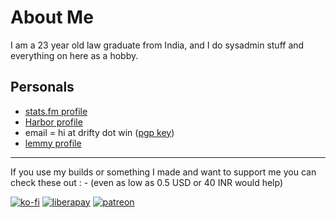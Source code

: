 # About Me

I am a 23 year old law graduate from India, and I do sysadmin stuff and everything on here as a hobby.

## Personals

- [stats.fm profile](https://stats.fm/sabmohmaya)
- [Harbor profile](https://harbor.social/CAESRwokCAESIMPZan0JqK0PrC77LRVL5vkvkFKE-bVL0D3LFuKtuw9GEh9odHRwczovL3NydjEtc3RnLnBvbHljZW50cmljLmlv)
- email = hi at drifty dot win ([pgp key](https://raw.githubusercontent.com/driftywinds/driftywinds/main/keys/hi%40drifty.win_pub.asc))
- [lemmy profile](https://sopuli.xyz/u/drifty)

<hr/>

If you use my builds or something I made and want to support me you can check these out : - (even as low as 0.5 USD or 40 INR would help)

[![ko-fi](https://ko-fi.com/img/githubbutton_sm.svg)](https://ko-fi.com/driftywinds) [![liberapay](https://liberapay.com/assets/widgets/donate.svg)](https://liberapay.com/driftywinds/donate)  [![patreon](https://i.ibb.co/th46pRP/30-height.png)](https://www.patreon.com/bePatron?u=67102544)

